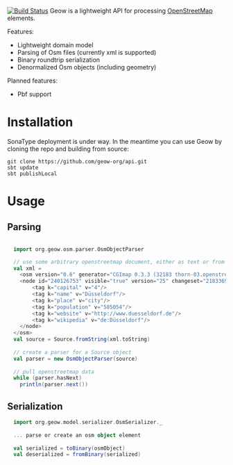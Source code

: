 [![Build Status](https://secure.travis-ci.org/geow-org/api.png?branch=master)](http://travis-ci.org/geow-org/api)
Geow is a lightweight API for processing [OpenStreetMap](http://wiki.openstreetmap.org/wiki/Main_Page) elements. 

Features:
* Lightweight domain model
* Parsing of Osm files (currently xml is supported)
* Binary roundtrip serialization
* Denormalized Osm objects (including geometry)

Planned features:
* Pbf support

# Installation
SonaType deployment is under way. In the meantime you can use Geow by cloning the repo and building from source:
```
git clone https://github.com/geow-org/api.git
sbt update
sbt publishLocal
```

# Usage

## Parsing
```scala
  
  import org.geow.osm.parser.OsmObjectParser

  // use some arbitrary openstreetmap document, either as text or from an osm.xml file and create a Source object
  val xml = 
    <osm version="0.6" generator="CGImap 0.3.3 (32183 thorn-03.openstreetmap.org)" copyright="OpenStreetMap and contributors" attribution="http://www.openstreetmap.org/copyright" license="http://opendatacommons.org/licenses/odbl/1-0/">
  	<node id="240126753" visible="true" version="25" changeset="21833691" timestamp="2014-04-21T09:57:51Z" user="bilderhobbit" uid="503347" lat="51.2251964" lon="6.7737511">
  		<tag k="capital" v="4"/>
  		<tag k="name" v="Düsseldorf"/>
  		<tag k="place" v="city"/>
  		<tag k="population" v="585054"/>
  		<tag k="website" v="http://www.duesseldorf.de"/>
  		<tag k="wikipedia" v="de:Düsseldorf"/>
  	</node>
  </osm>
  val source = Source.fromString(xml.toString)
  
  // create a parser for a Source object
  val parser = new OsmObjectParser(source)
  
  // pull openstreetmap data
  while (parser.hasNext)
    println(parser.next())

```

## Serialization
```scala
  import org.geow.model.serializer.OsmSerializer._
  
  ... parse or create an osm object element
  
  val serialized = toBinary(osmObject)
  val deserialized = fromBinary(serialized)
```
